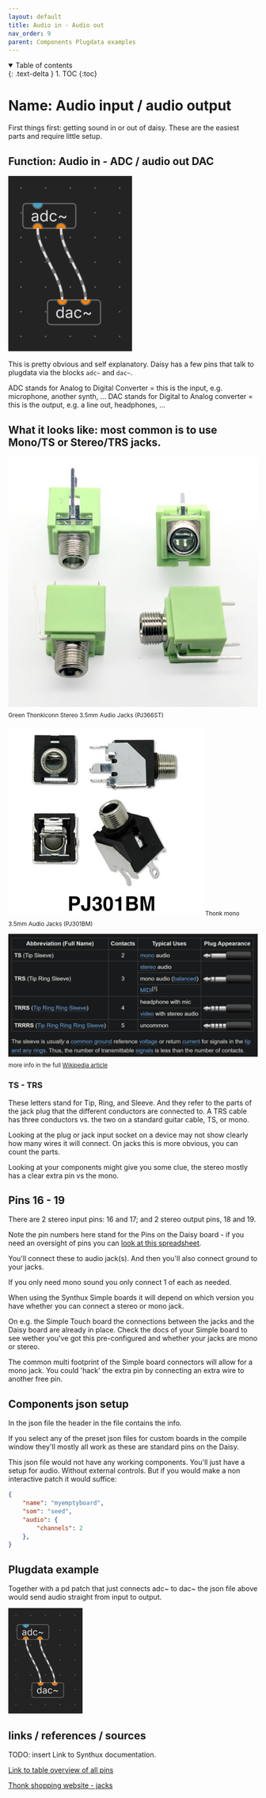 ```yaml
---
layout: default
title: Audio in - Audio out
nav_order: 9
parent: Components Plugdata examples
---
```


<details open markdown="block">
  <summary>
    Table of contents
  </summary>
  {: .text-delta }
1. TOC
{:toc}
</details>

# Name: Audio input / audio output

First things first: getting sound in or out of daisy. These are the easiest parts and require little setup.

## Function: Audio in - ADC / audio out DAC

<img src="img\adc-dac.png" width="250" height="auto">

This is pretty obvious and self explanatory. Daisy has a few pins that talk to plugdata via the blocks `adc~` and `dac~`.

ADC stands for Analog to Digital Converter = this is the input, e.g. microphone, another synth, ...
DAC stands for Digital to Analog converter = this is the output, e.g. a line out, headphones, ...

## What it looks like: most common is to use Mono/TS or Stereo/TRS jacks.

![Green Thonkiconn Stereo 3.5mm Audio Jacks (PJ366ST)](img\Green-Thonkiconns-stereo.jpg)
<sub>Green Thonkiconn Stereo 3.5mm Audio Jacks (PJ366ST)</sub>

![Thonk mono 3.5mm Audio Jacks (PJ301BM)](img\thonk_mono.jpg)
<sub>Thonk mono 3.5mm Audio Jacks (PJ301BM)</sub>

![Tip Ring Sleeve audio phone jacks](img\tip_ring_sleeve_ts_trs.png)
<sub>more info in the full [Wikipedia article](https://en.wikipedia.org/wiki/Phone_connector_(audio))</sub>

### TS - TRS 

These letters stand for Tip, Ring, and Sleeve.
And they refer to the parts of the jack plug that the different conductors are connected to. A TRS cable has three conductors vs. the two on a standard guitar cable, TS, or mono.

Looking at the plug or jack input socket on a device may not show clearly how many wires it will connect. On jacks this is more obvious, you can count the parts.

Looking at your components might give you some clue, the stereo mostly has a clear extra pin vs the mono.

## Pins 16 - 19

There are 2 stereo input pins: 16 and 17;
and 2 stereo output pins, 18 and 19.

Note the pin numbers here stand for the Pins on the Daisy board - if you need an oversight of pins you can [look at this spreadsheet](https://docs.google.com/spreadsheets/d/1xtg_s1tk8tm-6qNkBLFc6V1L_Mpmu-PCOvv7qEyr9mU/edit?usp=sharing).

You'll connect these to audio jack(s). And then you'll also connect ground to your jacks.

If you only need mono sound you only connect 1 of each as needed.

When using the Synthux Simple boards it will depend on which version you have whether you can connect a stereo or mono jack.

On e.g. the Simple Touch board the connections between the jacks and the Daisy board are already in place. Check the docs of your Simple board to see wether you've got this pre-configured and whether your jacks are mono or stereo.

The common multi footprint of the Simple board connectors will allow for a mono jack. You could 'hack' the extra pin by connecting an extra wire to another free pin.

## Components json setup

In the json file the header in the file contains the info.

If you select any of the preset json files for custom boards in the compile window they'll mostly all work as these are standard pins on the Daisy.

This json file would not have any working components. You'll just have a setup for audio. Without external controls. But if you would make a non interactive patch it would suffice:

```json
{
    "name": "myemptyboard",
    "som": "seed",
    "audio": {
        "channels": 2
    },
}

```
## Plugdata example

Together with a pd patch that just connects adc~ to dac~ the json file above would send audio straight from input to output.

<img src="img\adc-dac.png" width="150" height="auto">

## links / references / sources

TODO: insert Link to Synthux documentation.

[Link to table overview of all pins](https://docs.google.com/spreadsheets/d/1xtg_s1tk8tm-6qNkBLFc6V1L_Mpmu-PCOvv7qEyr9mU/edit?usp=sharing) 

[Thonk shopping website - jacks](https://www.thonk.co.uk/shop/3-5mm-jacks/)